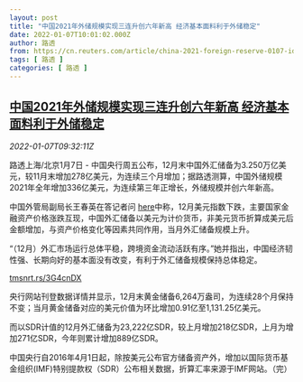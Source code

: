 ```yaml
---
layout: post
title: "中国2021年外储规模实现三连升创六年新高 经济基本面料利于外储稳定"
date: 2022-01-07T10:01:02.000Z
author: 路透
from: https://cn.reuters.com/article/china-2021-foreign-reserve-0107-idCNKBS2JH0NK
tags: [ 路透 ]
categories: [ 路透 ]
---
```

<!--1641549662000-->
[中国2021年外储规模实现三连升创六年新高 经济基本面料利于外储稳定](https://cn.reuters.com/article/china-2021-foreign-reserve-0107-idCNKBS2JH0NK)
------

<div>
<div><i>2022-01-07T09:32:11Z</i></div><p>路透上海/北京1月7日 - 中国央行周五公布，12月末中国外汇储备为3.250万亿美元，较11月末增加278亿美元，为连续三个月增加；据路透测算，中国外储规模2021年全年增加336亿美元，为连续第三年正增长，外储规模并创六年新高。</p><p>中国外管局副局长王春英在答记者问 <a href="http://www.safe.gov.cn/safe/2022/0107/20449.html">here</a>中称，12月美元指数下跌，主要国家金融资产价格涨跌互现，中国外汇储备以美元为计价货币，非美元货币折算成美元后金额增加，与资产价格变化等因素共同作用，当月外汇储备规模上升。</p><p>“（12月）外汇市场运行总体平稳，跨境资金流动活跃有序。”她并指出，中国经济韧性强、长期向好的基本面没有改变，有利于外汇储备规模保持总体稳定。</p><p><a href="https://tmsnrt.rs/3G4cnDX">tmsnrt.rs/3G4cnDX</a></p><p>央行网站刊登数据详情并显示，12月末黄金储备6,264万盎司，为连续28个月保持不变；当月黄金储备对应的美元价值为环比增加0.91亿至1,131.25亿美元。</p><p>而以SDR计值的12月外汇储备为23,222亿SDR，较上月增加218亿SDR，上月为增加271亿SDR，今年则累计增加889亿SDR。</p><p>中国央行自2016年4月1日起，除按美元公布官方储备资产外，增加以国际货币基金组织(IMF)特别提款权（SDR）公布相关数据，折算汇率来源于IMF网站。（完）</p>
</div>
